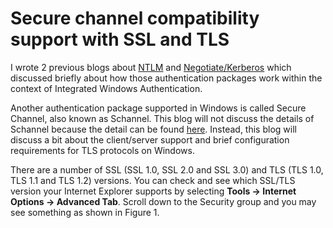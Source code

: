 # Secure channel compatibility support with SSL and TLS

I wrote 2 previous blogs about [NTLM][LINK1] and [Negotiate/Kerberos][LINK2] which discussed briefly about how those authentication packages work within the context of Integrated Windows Authentication.

Another authentication package supported in Windows is called Secure Channel, also known as Schannel.  This blog will not discuss the details of Schannel because the detail can be found [here][LINK3].  Instead, this blog will discuss a bit about the client/server support and brief configuration requirements for TLS protocols on Windows.

There are a number of SSL (SSL 1.0, SSL 2.0 and SSL 3.0) and TLS (TLS 1.0, TLS 1.1 and TLS 1.2) versions.  You can check and see which SSL/TLS version your Internet Explorer supports by selecting **Tools -> Internet Options -> Advanced Tab**.  Scroll down to the Security group and you may see something as shown in Figure 1.



[LINK1]: 2011-08-integrated-windows-authentication-with-ntlm.md
[LINK2]: 2011-08-integrated-windows-authentication-with-negotiate.md
[LINK3]: http://msdn.microsoft.com/en-us/library/windows/desktop/aa380123(v=VS.85).aspx

